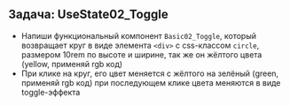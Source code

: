 ## Задача: UseState02_Toggle
- Напиши функциональный компонент `Basic02_Toggle`, который возвращает круг в виде элемента `<div>` с css-классом `circle`, размером 10rem по высоте и ширине, так же он жёлтого цвета (yellow, применяй rgb код)
- При клике на круг, его цвет меняется с жёлтого на зелёный (green, применяй rgb код) при последующем клике цвета меняются в виде toggle-эффекта